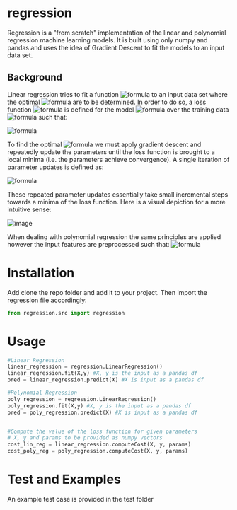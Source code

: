 # regression
Regression is a "from scratch" implementation of the linear and polynomial regression machine learning models. It is built
using only numpy and pandas and uses the idea of Gradient Descent to fit the models to an input data set.


## Background

Linear regression tries to fit a function ![formula](https://render.githubusercontent.com/render/math?math=H(X)=%20\theta_1x_1%20%2B%20\theta_2x_2%20%2B%20\theta_3x_3%20%2B%20...%2B\theta_nx_n%20$) to an input data set where the optimal ![formula](https://render.githubusercontent.com/render/math?math=\theta_1,\theta_2,\theta_3,...,\theta_n$) are to be determined. In order to do so, a loss function ![formula](https://render.githubusercontent.com/render/math?math=L(\Theta)$) is defined for the model ![formula](https://render.githubusercontent.com/render/math?math=H(X)$) over the training data ![formula](https://render.githubusercontent.com/render/math?math=(x_i,y_i)%20\in%20D$) such that:

![formula](https://render.githubusercontent.com/render/math?math=\Large%20L(\Theta)=\frac{1}{n}\sum_1^n%20[H(x_i)-y_i]^2$)

To find the optimal ![formula](https://render.githubusercontent.com/render/math?math=\theta_1,\theta_2,\theta_3,...,\theta_n$) we must apply gradient descent and repeatedly update the parameters until the loss function is brought to a local minima (i.e. the parameters achieve convergence). A single iteration of parameter updates is defined as:

![formula](https://render.githubusercontent.com/render/math?math=\Large\theta_j=\theta_j-\alpha\frac{\partial{L(\Theta)}}{\partial{\theta_j}},\small\alpha%20\in%20\mathbb{R}^{%2B}$)

These repeated parameter updates essentially take small incremental steps towards a minima of the loss function. Here is a visual depiction for a more intuitive sense:

![image](https://miro.medium.com/max/1400/1*yasmQ5kvlmbYMe8eDkyl6w.png)

When dealing with polynomial regression the same principles are applied however the input features are preprocessed such that: ![formula](https://render.githubusercontent.com/render/math?math=x_1=x_1,x_2=x_2^2,x_3=x_3^3,...,x_n=x_n^n$)
# Installation

Add clone the repo folder and add it to your project. Then import the regression file accordingly:

``` python
from regression.src import regression
```

# Usage

``` python
#Linear Regression
linear_regression = regression.LinearRegression()
linear_regression.fit(X,y) #X, y is the input as a pandas df
pred = linear_regression.predict(X) #X is input as a pandas df

#Polynomial Regression
poly_regression = regression.LinearRegression()
poly_regression.fit(X,y) #X, y is the input as a pandas df
pred = poly_regression.predict(X) #X is input as a pandas df


#Compute the value of the loss function for given parameters
# X, y and params to be provided as numpy vectors
cost_lin_reg = linear_regression.computeCost(X, y, params)
cost_poly_reg = poly_regression.computeCost(X, y, params)
```

# Test and Examples

An example test case is provided in the test folder
